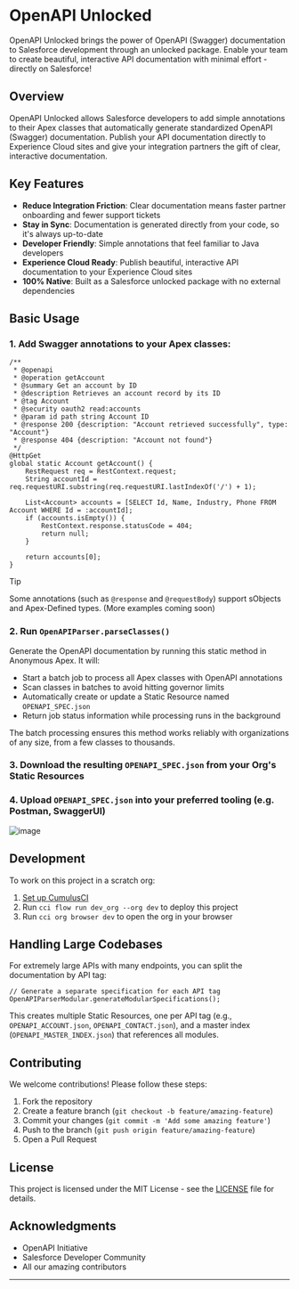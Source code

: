 # OpenAPI Unlocked

OpenAPI Unlocked brings the power of OpenAPI (Swagger) documentation to Salesforce development through an unlocked package. Enable your team to create beautiful, interactive API documentation with minimal effort - directly on Salesforce!

## Overview

OpenAPI Unlocked allows Salesforce developers to add simple annotations to their Apex classes that automatically generate standardized OpenAPI (Swagger) documentation. Publish your API documentation directly to Experience Cloud sites and give your integration partners the gift of clear, interactive documentation.

## Key Features

- **Reduce Integration Friction**: Clear documentation means faster partner onboarding and fewer support tickets
- **Stay in Sync**: Documentation is generated directly from your code, so it's always up-to-date
- **Developer Friendly**: Simple annotations that feel familiar to Java developers
- **Experience Cloud Ready**: Publish beautiful, interactive API documentation to your Experience Cloud sites
- **100% Native**: Built as a Salesforce unlocked package with no external dependencies

## Basic Usage

### 1. Add Swagger annotations to your Apex classes:

```apex
/**
 * @openapi
 * @operation getAccount
 * @summary Get an account by ID
 * @description Retrieves an account record by its ID
 * @tag Account
 * @security oauth2 read:accounts
 * @param id path string Account ID
 * @response 200 {description: "Account retrieved successfully", type: "Account"}
 * @response 404 {description: "Account not found"}
 */
@HttpGet
global static Account getAccount() {
    RestRequest req = RestContext.request;
    String accountId = req.requestURI.substring(req.requestURI.lastIndexOf('/') + 1);
    
    List<Account> accounts = [SELECT Id, Name, Industry, Phone FROM Account WHERE Id = :accountId];
    if (accounts.isEmpty()) {
        RestContext.response.statusCode = 404;
        return null;
    }
    
    return accounts[0];
}
```
> [!TIP]
> Some annotations (such as `@response` and `@requestBody`) support sObjects and Apex-Defined types. (More examples coming soon)

### 2. Run `OpenAPIParser.parseClasses()` 

Generate the OpenAPI documentation by running this static method in Anonymous Apex. It will:
- Start a batch job to process all Apex classes with OpenAPI annotations
- Scan classes in batches to avoid hitting governor limits
- Automatically create or update a Static Resource named `OPENAPI_SPEC.json`
- Return job status information while processing runs in the background

The batch processing ensures this method works reliably with organizations of any size, from a few classes to thousands.

### 3. Download the resulting `OPENAPI_SPEC.json` from your Org's Static Resources

### 4. Upload `OPENAPI_SPEC.json` into your preferred tooling (e.g. Postman, SwaggerUI)
![image](https://github.com/user-attachments/assets/65422716-e39b-42df-af07-5f1f7edce6c1)


## Development

To work on this project in a scratch org:

1. [Set up CumulusCI](https://cumulusci.readthedocs.io/en/latest/tutorial.html)
2. Run `cci flow run dev_org --org dev` to deploy this project
3. Run `cci org browser dev` to open the org in your browser

## Handling Large Codebases

For extremely large APIs with many endpoints, you can split the documentation by API tag:

```apex
// Generate a separate specification for each API tag
OpenAPIParserModular.generateModularSpecifications();
```

This creates multiple Static Resources, one per API tag (e.g., `OPENAPI_ACCOUNT.json`, `OPENAPI_CONTACT.json`), and a master index (`OPENAPI_MASTER_INDEX.json`) that references all modules.

## Contributing

We welcome contributions! Please follow these steps:

1. Fork the repository
2. Create a feature branch (`git checkout -b feature/amazing-feature`)
3. Commit your changes (`git commit -m 'Add some amazing feature'`)
4. Push to the branch (`git push origin feature/amazing-feature`)
5. Open a Pull Request

## License

This project is licensed under the MIT License - see the [LICENSE](LICENSE) file for details.

## Acknowledgments

- OpenAPI Initiative
- Salesforce Developer Community
- All our amazing contributors

---


